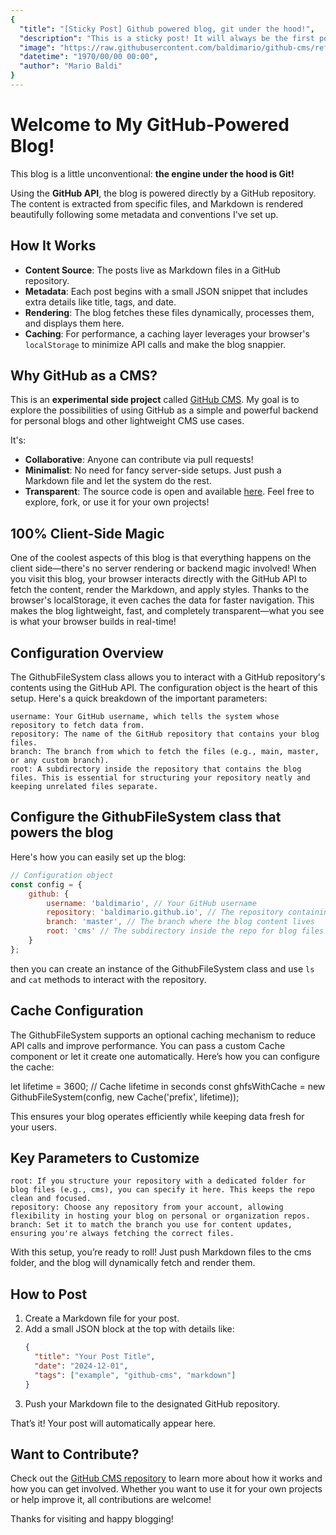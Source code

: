 ```yaml
---
{
  "title": "[Sticky Post] Github powered blog, git under the hood!",
  "description": "This is a sticky post! It will always be the first post on the blog to ensure visibility of what's empower this blog!",
  "image": "https://raw.githubusercontent.com/baldimario/github-cms/refs/heads/main/logo.png",
  "datetime": "1970/00/00 00:00",
  "author": "Mario Baldi"
}
---
```


# Welcome to My GitHub-Powered Blog!

This blog is a little unconventional: **the engine under the hood is Git!**

Using the **GitHub API**, the blog is powered directly by a GitHub repository. The content is extracted from specific files, and Markdown is rendered beautifully following some metadata and conventions I've set up.

## How It Works
- **Content Source**: The posts live as Markdown files in a GitHub repository.
- **Metadata**: Each post begins with a small JSON snippet that includes extra details like title, tags, and date.
- **Rendering**: The blog fetches these files dynamically, processes them, and displays them here.
- **Caching**: For performance, a caching layer leverages your browser's `localStorage` to minimize API calls and make the blog snappier.

## Why GitHub as a CMS?
This is an **experimental side project** called [GitHub CMS](https://github.com/baldimario/github-cms). My goal is to explore the possibilities of using GitHub as a simple and powerful backend for personal blogs and other lightweight CMS use cases.

It's:
- **Collaborative**: Anyone can contribute via pull requests!
- **Minimalist**: No need for fancy server-side setups. Just push a Markdown file and let the system do the rest.
- **Transparent**: The source code is open and available [here](https://github.com/baldimario/github-cms). Feel free to explore, fork, or use it for your own projects!

## 100% Client-Side Magic

One of the coolest aspects of this blog is that everything happens on the client side—there's no server rendering or backend magic involved! When you visit this blog, your browser interacts directly with the GitHub API to fetch the content, render the Markdown, and apply styles. Thanks to the browser's localStorage, it even caches the data for faster navigation. This makes the blog lightweight, fast, and completely transparent—what you see is what your browser builds in real-time!

## Configuration Overview

The GithubFileSystem class allows you to interact with a GitHub repository's contents using the GitHub API. The configuration object is the heart of this setup. Here's a quick breakdown of the important parameters:

    username: Your GitHub username, which tells the system whose repository to fetch data from.
    repository: The name of the GitHub repository that contains your blog files.
    branch: The branch from which to fetch the files (e.g., main, master, or any custom branch).
    root: A subdirectory inside the repository that contains the blog files. This is essential for structuring your repository neatly and keeping unrelated files separate.

## Configure the GithubFileSystem class that powers the blog

Here's how you can easily set up the blog:

```javascript
// Configuration object
const config = {
    github: {
        username: 'baldimario', // Your GitHub username
        repository: 'baldimario.github.io', // The repository containing the blog files
        branch: 'master', // The branch where the blog content lives
        root: 'cms' // The subdirectory inside the repo for blog files
    }
};
```

then you can create an instance of the GithubFileSystem class and use `ls` and `cat` methods to interact with the repository.

## Cache Configuration

The GithubFileSystem supports an optional caching mechanism to reduce API calls and improve performance. You can pass a custom Cache component or let it create one automatically. Here’s how you can configure the cache:

let lifetime = 3600; // Cache lifetime in seconds
const ghfsWithCache = new GithubFileSystem(config, new Cache('prefix', lifetime));

This ensures your blog operates efficiently while keeping data fresh for your users.

## Key Parameters to Customize

    root: If you structure your repository with a dedicated folder for blog files (e.g., cms), you can specify it here. This keeps the repo clean and focused.
    repository: Choose any repository from your account, allowing flexibility in hosting your blog on personal or organization repos.
    branch: Set it to match the branch you use for content updates, ensuring you're always fetching the correct files.

With this setup, you’re ready to roll! Just push Markdown files to the cms folder, and the blog will dynamically fetch and render them.

## How to Post
1. Create a Markdown file for your post.
2. Add a small JSON block at the top with details like:
   ```json
   {
     "title": "Your Post Title",
     "date": "2024-12-01",
     "tags": ["example", "github-cms", "markdown"]
   }
    ```
3. Push your Markdown file to the designated GitHub repository.

That’s it! Your post will automatically appear here.

## Want to Contribute?

Check out the [GitHub CMS repository](https://github.com/baldimario/github-cms) to learn more about how it works and how you can get involved. Whether you want to use it for your own projects or help improve it, all contributions are welcome!

Thanks for visiting and happy blogging!
